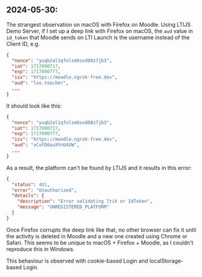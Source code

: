 ## 2024-05-30:

The strangest observation on macOS with Firefox on Moodle. Using LTIJS Demo Server, if I set up a deep link with Firefox on macOS, the `aud` value in `id_token` that Moodle sends on LTI Launch is the username instead of the Client ID, e.g.

```json
{
  "nonce": "yuqb2al1qfolsm6sod88z7jb3",
  "iat": 1717090717,
  "exp": 1717090777,
  "iss": "https://moodle.ngrok-free.dev",
  "aud": "lou.teacher",
  ...
}
```

It should look like this:

```json
{
  "nonce": "yuqb2al1qfolsm6sod88z7jb3",
  "iat": 1717090717,
  "exp": 1717090777,
  "iss": "https://moodle.ngrok-free.dev",
  "aud": "vCvFD0auXYnU4VW",
  ...
}
```

As a result, the platform can't be found by LTIJS and it results in this error:

```json
{
  "status": 401,
  "error": "Unauthorized",
  "details": {
    "description": "Error validating ltik or IdToken",
    "message": "UNREGISTERED_PLATFORM"
  }
}
```

Once Firefox corrupts the deep link like that, no other browser can fix it until the activity is deleted in Moodle and a new one created using Chrome or Safari. This seems to be unique to macOS + Firefox + Moodle, as I couldn't reproduce this in Windows.

This behaviour is observed with cookie-based Login and localStorage-based Login.
